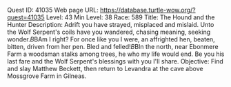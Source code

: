 Quest ID: 41035
Web page URL: https://database.turtle-wow.org/?quest=41035
Level: 43
Min Level: 38
Race: 589
Title: The Hound and the Hunter
Description: Adrift you have strayed, misplaced and mislaid. Unto the Wolf Serpent's coils have you wandered, chasing meaning, seeking wonder.$B$BAm I right? For once like you I were, an affrighted hen, beaten, bitten, driven from her pen. Bled and felled!$B$BIn the north, near Ebonmere Farm a woodsman stalks among trees, he who my life would end. Be you his last fare and the Wolf Serpent's blessings with you I'll share.
Objective: Find and slay Matthew Beckett, then return to Levandra at the cave above Mossgrove Farm in Gilneas.

